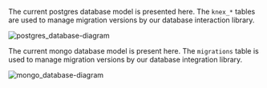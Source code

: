 The current postgres database model is presented here. The `knex_*` tables are used to manage migration versions by our database interaction library.

![postgres_database-diagram](https://user-images.githubusercontent.com/62778/193111859-ce0336b0-4b7b-4685-a963-8d33cae87b73.png)


The current mongo database model is present here. The `migrations` table is used to manage migration versions by our database integration library.

![mongo_database-diagram](https://user-images.githubusercontent.com/62778/193111946-5e78bc48-2e6a-4578-8afb-a59d265e8f6a.png)